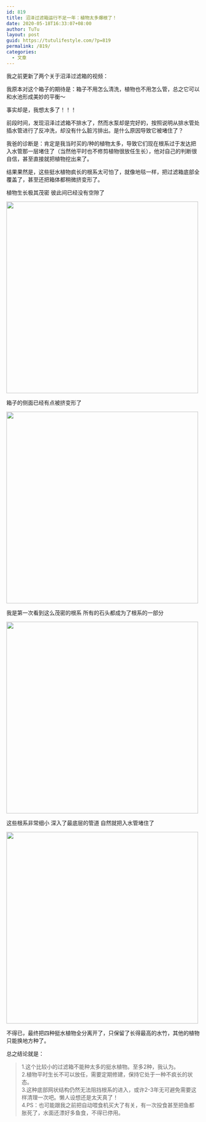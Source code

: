 ```yaml
---
id: 819
title: 沼泽过滤箱运行不足一年：植物太多爆根了！
date: 2020-05-18T16:33:07+08:00
author: TuTu
layout: post
guid: https://tutulifestyle.com/?p=819
permalink: /819/
categories:
  - 文章
---
```

我之前更新了两个关于沼泽过滤箱的视频：

  


我原本对这个箱子的期待是：箱子不用怎么清洗，植物也不用怎么管，总之它可以和水池形成美妙的平衡～ 

事实却是，我想太多了！！！

前段时间，发现沼泽过滤箱不排水了，然而水泵却是完好的，按照说明从排水管处插水管进行了反冲洗，却没有什么脏污排出。是什么原因导致它被堵住了？

我爸的诊断是：肯定是我当时买的/种的植物太多，导致它们现在根系过于发达把入水管那一层堵住了（当然他平时也不修剪植物很放任生长），他对自己的判断很自信，甚至直接就把植物挖出来了。

结果果然是，这些挺水植物疯长的根系太可怕了，就像地毯一样，把过滤箱底部全覆盖了，甚至还把箱体都稍微挤变形了。

植物生长极其茂密 彼此间已经没有空隙了

<img src="https://tutulifestyle.com/wp-content/uploads/2020/05/IMG_6462.jpg" alt="" width="500" class="alignnone size-full wp-image-817" srcset="https://tutulifestyle.com/wp-content/uploads/2020/05/IMG_6462.jpg 800w, https://tutulifestyle.com/wp-content/uploads/2020/05/IMG_6462-300x225.jpg 300w, https://tutulifestyle.com/wp-content/uploads/2020/05/IMG_6462-768x576.jpg 768w" sizes="(max-width: 800px) 100vw, 800px" /> 

箱子的侧面已经有点被挤变形了

<img src="https://tutulifestyle.com/wp-content/uploads/2020/05/IMG_6466.jpg" alt="" width="500" class="alignnone size-full wp-image-821" srcset="https://tutulifestyle.com/wp-content/uploads/2020/05/IMG_6466.jpg 800w, https://tutulifestyle.com/wp-content/uploads/2020/05/IMG_6466-300x225.jpg 300w, https://tutulifestyle.com/wp-content/uploads/2020/05/IMG_6466-768x576.jpg 768w" sizes="(max-width: 800px) 100vw, 800px" /> 

我是第一次看到这么茂密的根系 所有的石头都成为了根系的一部分

<img src="https://tutulifestyle.com/wp-content/uploads/2020/05/IMG_6480.jpg" alt="" width="500"  class="alignnone size-full wp-image-822" srcset="https://tutulifestyle.com/wp-content/uploads/2020/05/IMG_6480.jpg 800w, https://tutulifestyle.com/wp-content/uploads/2020/05/IMG_6480-300x225.jpg 300w, https://tutulifestyle.com/wp-content/uploads/2020/05/IMG_6480-768x576.jpg 768w" sizes="(max-width: 800px) 100vw, 800px" /> 

这些根系非常细小 深入了最底层的管道 自然就把入水管堵住了

<img src="https://tutulifestyle.com/wp-content/uploads/2020/05/IMG_6485.jpg" alt="" width="500" class="alignnone size-full wp-image-823" srcset="https://tutulifestyle.com/wp-content/uploads/2020/05/IMG_6485.jpg 800w, https://tutulifestyle.com/wp-content/uploads/2020/05/IMG_6485-300x225.jpg 300w, https://tutulifestyle.com/wp-content/uploads/2020/05/IMG_6485-768x576.jpg 768w" sizes="(max-width: 800px) 100vw, 800px" /> 

不得已，最终把四种挺水植物全分离开了，只保留了长得最高的水竹，其他的植物只能换地方种了。

总之结论就是：

> 1.这个比较小的过滤箱不能种太多的挺水植物。至多2种，我认为。  
> 2.植物平时生长不可以放任，需要定期修建，保持它处于一种不疯长的状态。  
> 3.这种底部网状结构仍然无法阻挡根系的进入，或许2-3年无可避免需要这样清理一次吧。懒人设想还是太天真了！  
> 4.PS：也可能跟我之前把自动喂食机买大了有关，有一次投食甚至把鱼都胀死了，水面还漂好多鱼食，不得已停用。